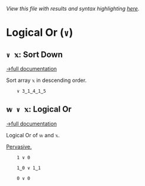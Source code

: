 *View this file with results and syntax highlighting [here](https://saltytine.github.io/BQN/help/sortdown_or.html).*

# Logical Or (`∨`)

## `∨ 𝕩`: Sort Down
[→full documentation](../doc/order.md#sort)

Sort array `𝕩` in descending order.

        ∨ 3‿1‿4‿1‿5



## `𝕨 ∨ 𝕩`: Logical Or
[→full documentation](../doc/logic.md)

Logical Or of `𝕨` and `𝕩`.

[Pervasive.](../doc/arithmetic.md#pervasion)

        1 ∨ 0

        1‿0 ∨ 1‿1

        0 ∨ 0
